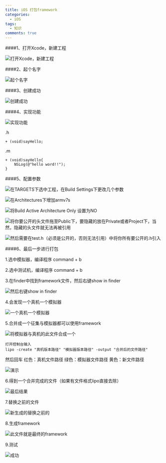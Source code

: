 ```yaml
---
title: iOS 打包framework
categories:
  - iOS
tags:
  - 知识
comments: true
---
```



<!-- more -->
####1、打开Xcode，新建工程

![打开Xcode，新建工程](http://upload-images.jianshu.io/upload_images/1897259-9f833e52a8d798f8.png?imageMogr2/auto-orient/strip%7CimageView2/2/w/1240)

####2、起个名字

![起个名字](http://upload-images.jianshu.io/upload_images/1897259-5078445d6e7a9b4d.png?imageMogr2/auto-orient/strip%7CimageView2/2/w/1240)

####3、创建成功

![创建成功](http://upload-images.jianshu.io/upload_images/1897259-ce860cadb279d592.png?imageMogr2/auto-orient/strip%7CimageView2/2/w/1240)

####4、实现功能

![实现功能](http://upload-images.jianshu.io/upload_images/1897259-955727fff89380b1.png?imageMogr2/auto-orient/strip%7CimageView2/2/w/1240)

.h
```
+ (void)sayHello;
```
.m
```
+ (void)sayHello{
    NSLog(@"hello word!!");
}
```

####5、配置参数

![在TARGETS下选中工程，在Build Settings下更改几个参数](http://upload-images.jianshu.io/upload_images/1897259-35216aab4144e6cc.png?imageMogr2/auto-orient/strip%7CimageView2/2/w/1240)

![在Architectures下增加armv7s](http://upload-images.jianshu.io/upload_images/1897259-704d83750f622e42.png?imageMogr2/auto-orient/strip%7CimageView2/2/w/1240)


![将Build Active Architecture Only 设置为NO](http://upload-images.jianshu.io/upload_images/1897259-052a4e92cc7abafe.png?imageMogr2/auto-orient/strip%7CimageView2/2/w/1240)

![将你要公开的头文件拖至Public下，要隐藏的放在Private或者Project下，当然，隐藏的头文件就无法再被引用](http://upload-images.jianshu.io/upload_images/1897259-41e6d76aa77021aa.png?imageMogr2/auto-orient/strip%7CimageView2/2/w/1240)


![然后需要在test.h（必须是公开的，否则无法引用）中将你所有要公开的.h引入](http://upload-images.jianshu.io/upload_images/1897259-fb7220de8a83ecae.png?imageMogr2/auto-orient/strip%7CimageView2/2/w/1240)

####6、最后一步进行打包

1.选中模拟器，编译程序 command + b

2.选中测试机，编译程序 command + b

3.在finder中找到framework文件，然后右键show in finder

![然后右键show in finder](http://upload-images.jianshu.io/upload_images/1897259-1b9297b9427055d6.png?imageMogr2/auto-orient/strip%7CimageView2/2/w/1240)

4.会发现一个真机一个模拟器

![一个真机一个模拟器](http://upload-images.jianshu.io/upload_images/1897259-7201ce98230bf688.png?imageMogr2/auto-orient/strip%7CimageView2/2/w/1240)

5.合并成一个征集与模拟器都可以使用framework

![将模拟器与真机的此文件合成一个](http://upload-images.jianshu.io/upload_images/1897259-142e33f09f8a0999.png?imageMogr2/auto-orient/strip%7CimageView2/2/w/1240)

```
打开控制台输入 
lipo -create "真机版本路径" "模拟器版本路径" -output "合并后的文件路径"
```
然后回车
红色：真机文件路径
绿色：模拟器文件路径
黄色：新文件路径

![演示](http://upload-images.jianshu.io/upload_images/1897259-e521dbf48188d44b.png?imageMogr2/auto-orient/strip%7CimageView2/2/w/1240)

6.得到一个合并完成的文件（如果有文件格式lipo直接去除）

![最后结果](http://upload-images.jianshu.io/upload_images/1897259-470f358283ae95b5.png?imageMogr2/auto-orient/strip%7CimageView2/2/w/1240)


7.替换之前的文件

![新生成的替换之前的](http://upload-images.jianshu.io/upload_images/1897259-f3e70d50e68725f6.png?imageMogr2/auto-orient/strip%7CimageView2/2/w/1240)

8.生成framework

![此文件就是最终的framework](http://upload-images.jianshu.io/upload_images/1897259-661bb1569c018683.png?imageMogr2/auto-orient/strip%7CimageView2/2/w/1240)

9.测试

![成功](http://upload-images.jianshu.io/upload_images/1897259-c913f2bec64bb330.png?imageMogr2/auto-orient/strip%7CimageView2/2/w/1240)